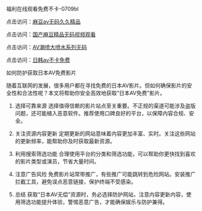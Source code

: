 福利在线观看免费不卡-0709bl

点击访问：<a href="https://heiliaowt0d7p.pages.dev">麻豆av无码久久精品</a>

点击访问：<a href="https://heiliaoow5kzm.pages.dev">国产麻豆精品无码视频观看</a>

点击访问：<a href="https://heiliaoxqkkct.pages.dev">AV潮喷大喷水系列无码</a>

点击访问：<a href="https://heiliaoow5kzm.pages.dev">日韩av不卡免费</a>


如何防护获取日本AV免费影片

随着互联网的发展，很多用户都在寻找免费的日本AV影片。但如何确保影片的安全性和合法性呢？本文将帮助你安全高效地获取“日本AV免费”影片。

1. 选择可靠来源
选择值得信赖的影片站点至关重要。不正规的渠道可能涉及盗版问题，还可能植入恶意软件。推荐使用口碑良好的平台，以保障内容合规、安全。

2. 关注资源内容更新
定期更新的网站意味着内容更加丰富、实时。关注这些网站的更新频率，能帮助你及时获取最新资源。

3. 利用搜索筛选功能
合理使用平台的分类和筛选功能，可以帮助你更快找到喜欢的影片类型或演员，节省大量时间。

4. 注意广告风险
免费影片站常带推广，有些推广可能跳转到危险网站。安装推广拦截工具，避免误点恶意链接，保护终端不受感染。

5. 总结
获取“日本AV无偿”资源时，务必选择防护网站，注意内容更新内容，使用筛选功能提升体验，警惕恶意广告，才能确保娱乐与防护兼得。


<span style="display:none;">[Canonical link]( https://github.com/bl070925/12396 ）</span>
